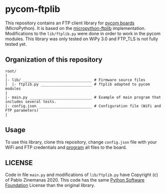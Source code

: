 # pycom-ftplib
This repository contains an FTP client library for [pycom boards](https://docs.pycom.io/) (MicroPython). It is based on the [micropython-ftplib](https://github.com/SpotlightKid/micropython-ftplib) implementation. Modifications to the `lib/ftplib.py` were done in order to work in the pycom modules. This library was only tested on WiPy 3.0 and FTP_TLS is not fully tested yet.

## Organization of this repository 

````
root/
|
|- lib/ _______________________________ # Firmware source files
|  |- ftplib.py _______________________ # ftplib adapted to pycom modules
|
|- main.py ____________________________ # Example of main program that includes several tests.
|- config.json ________________________ # Configuration file (WiFi and FTP parameters)
|
````
## Usage
To use this library, clone this repository, change `config.json` file with your WiFi and FTP credentials and [program](https://docs.pycom.io/gettingstarted/programming/) all files to the board. 

## LICENSE

Code in file `main.py` and modifications of `lib/ftplib.py` have Copyright (c) of Pablo Zinemanas 2020. This code has the same [Python Software Foundation](https://docs.python.org/3/license.html) License than the original library.
